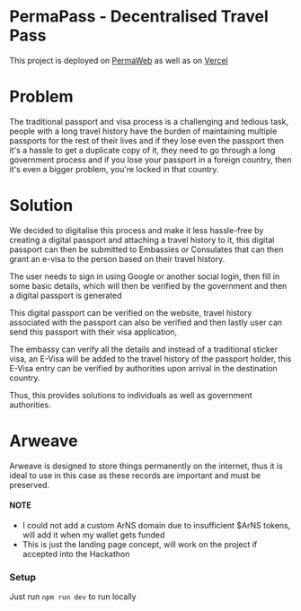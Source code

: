 
# PermaPass - Decentralised Travel Pass

This project is deployed on [PermaWeb](https://kww6p6mouj6qgbnju7ibakutdca63ddb5v2j27snxo3pjo34jdna.arweave.net/Va3n-Y6ifQMFqafQECqTGIHtjGHtdJ1-Tbu29Lt8SNo/) as well as on [Vercel](https://perma-pass.vercel.app/)


# Problem

The traditional passport and visa process is a challenging and tedious task, people with a long travel history have the burden of maintaining multiple passports for the rest of their lives and if they lose even the passport then it's a hassle to get a duplicate copy of it, they need to go through a long government process and if you lose your passport in a foreign country, then it's even a bigger problem, you're locked in that country.

# Solution

We decided to digitalise this process and make it less hassle-free by creating a digital passport and attaching a travel history to it, this digital passport can then be submitted to Embassies or Consulates that can then grant an e-visa to the person based on their travel history.

The user needs to sign in using Google or another social login, then fill in some basic details, which will then be verified by the government and then a digital passport is generated

This digital passport can be verified on the website, travel history associated with the passport can also be verified and then lastly user can send this passport with their visa application,

The embassy can verify all the details and instead of a traditional sticker visa, an E-Visa will be added to the travel history of the passport holder, this E-Visa entry can be verified by authorities upon arrival in the destination country.

Thus, this provides solutions to individuals as well as government authorities.

# Arweave

Arweave is designed to store things permanently on the internet, thus it is ideal to use in this case as these records are important and must be preserved.

#### NOTE

- I could not add a custom ArNS domain due to insufficient $ArNS tokens, will add it when my wallet gets funded
- This is just the landing page concept, will work on the project if accepted into the Hackathon

### Setup

Just run `npm run dev` to run locally